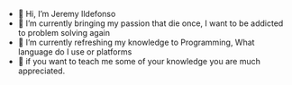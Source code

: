 - 👋 Hi, I’m Jeremy Ildefonso
- 👀 I’m currently bringing my passion that die once, I want to be addicted to problem solving again
- 🌱 I’m currently refreshing my knowledge to Programming, What language do I use or platforms
- 💞️ if you want to teach me some of your knowledge you are much appreciated.

<!---
OZXC/OZXC is a ✨ special ✨ repository because its `README.md` (this file) appears on your GitHub profile.
You can click the Preview link to take a look at your changes.
--->

